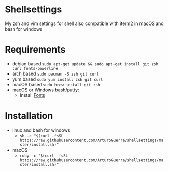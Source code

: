# Shellsettings
My zsh and vim settings for shell also compatible with iterm2 in macOS and bash for windows

# Requirements
- debian based `sudo apt-get update && sudo apt-get install git zsh curl fonts-powerline`
- arch based `sudo pacman -S zsh git curl`
- yum based `sudo yum install zsh git curl`
- macOS based `sudo brew install git zsh`
- macOS or Windows bash/putty:
  - Install [Fonts](https://github.com/powerline/fonts)
  
# Installation
 - linux and bash for windows 
     - `sh -c "$(curl -fsSL https://raw.githubusercontent.com/ArturoGuerra/shellsettings/master/install.sh)"`
 - macOS 
     - `ruby -c "$(curl -fsSL https://raw.githubusercontent.com/ArturoGuerra/shellsettings/master/install.sh)"`
